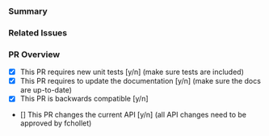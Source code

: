 ### Summary

### Related Issues

### PR Overview

- [x] This PR requires new unit tests [y/n] (make sure tests are included)
- [x] This PR requires to update the documentation [y/n] (make sure the docs are up-to-date)
- [x] This PR is backwards compatible [y/n]
- [] This PR changes the current API [y/n] (all API changes need to be approved by fchollet)
